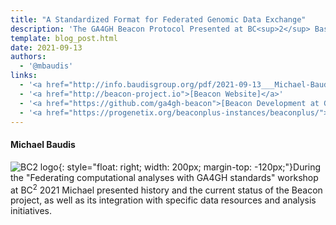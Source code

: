 ```yaml
---
title: "A Standardized Format for Federated Genomic Data Exchange"
description: 'The GA4GH Beacon Protocol Presented at BC<sup>2</sup> Basel 2021<br/>Session "Federating computational analyses with GA4GH standards"'
template: blog_post.html 
date: 2021-09-13
authors:
  - '@mbaudis'
links:
  - '<a href="http://info.baudisgroup.org/pdf/2021-09-13___Michael-Baudis__Beacon__BC2-2021-GA4GH-Session.pdf">[Presentation slides]</a>'
  - '<a href="http://beacon-project.io">[Beacon Website]</a>'
  - '<a href="https://github.com/ga4gh-beacon">[Beacon Development at Github]</a>'
  - '<a href="https://progenetix.org/beaconplus-instances/beaconplus/">[Beacon+ in Progenetix]</a>'
---
```


#### Michael Baudis

![BC2 logo](http://info.baudisgroup.org/img/logo_bc2.svg){: style="float: right; width: 200px; margin-top: -120px;"}During the "Federating computational analyses with GA4GH standards" workshop at BC<sup>2</sup> 2021 Michael presented history and the current status of the Beacon project, as well as its integration with specific data resources and analysis initiatives.

